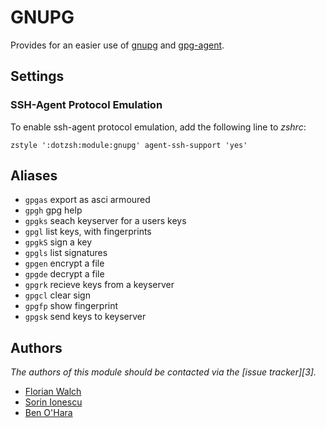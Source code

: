 GNUPG
=====

Provides for an easier use of [gnupg][1] and [gpg-agent][2].

Settings
--------

### SSH-Agent Protocol Emulation

To enable ssh-agent protocol emulation, add the following line to *zshrc*:

    zstyle ':dotzsh:module:gnupg' agent-ssh-support 'yes'

Aliases
-------

  - `gpgas` export as asci armoured
  - `gpgh` gpg help
  - `gpgks` seach keyserver for a users keys
  - `gpgl` list keys, with fingerprints
  - `gpgkS` sign a key
  - `gpgls` list signatures
  - `gpgen` encrypt a file
  - `gpgde` decrypt a file
  - `gpgrk` recieve keys from a keyserver
  - `gpgcl` clear sign
  - `gpgfp` show fingerprint
  - `gpgsk` send keys to keyserver

Authors
-------

*The authors of this module should be contacted via the [issue tracker][3].*

  - [Florian Walch](https://github.com/fwalch)
  - [Sorin Ionescu](https://github.com/sorin-ionescu)
  - [Ben O'Hara](https://github.com/benohara)

[1]: http://www.gnupg.org
[1]: http://linux.die.net/man/1/gpg-agent
[2]: https://github.com/dotphiles/dotzsh/issues

